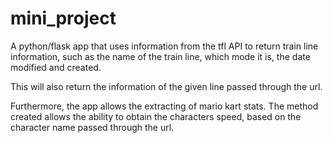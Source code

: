 # mini_project
A python/flask app that uses information from the tfl API to return train line information, such as the name of the train line, which mode it is, the date modified and created.

This will also return the information of the given line passed through the url.

Furthermore, the app allows the extracting of mario kart stats. The method created allows the ability to obtain the characters speed, based on the character name passed through the url.

